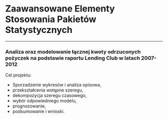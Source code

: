 # Zaawansowane Elementy Stosowania Pakietów Statystycznych
---
### Analiza oraz modelowanie łącznej kwoty odrzuconych pożyczek na podstawie raportu Lending Club w latach 2007-2012

Cel projektu:
- Sporzadzenie wykresów i analiza opisowa,
- przekształcenia wstępne szeregu,
- dekompozycja szeregu czasowego,
- wybór odpowiedniego modelu,
- prognozowanie,
- podsumowanie i wnioski.
